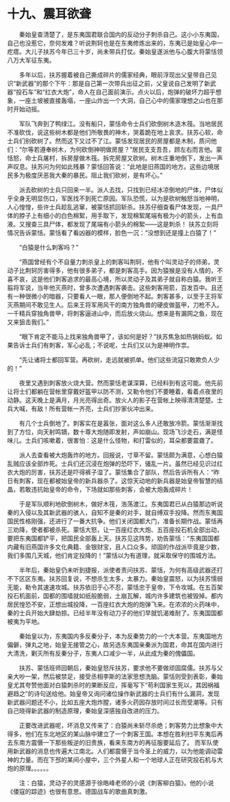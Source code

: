 # 十九、震耳欲聋
&emsp;&emsp;秦始皇查清楚了，是东夷国君联合国内的反动分子刺杀自己。这小小东夷国，自己也没惹它，奈何发难？听说荆轲也是在东夷修炼出来的，东夷已是始皇心中一疙瘩。大儿子扶苏今年已三十岁，尚未带兵打仗。秦始皇遂派他与心腹大将蒙恬领八万大军征东夷。

&emsp;&emsp;多年以后，扶苏握着被自己撕成碎片的儒家经典，眼前浮现出父皇带自己见识“新武器”的那个下午：那是自己第一次带兵出征之前，父皇说自己发明了新武器“投石车”和“红衣大炮”，命人在自己面前演示。点火以后，炮弹的破坏力超乎想象，一座土坡被直接轰塌，一座山炸出一个大洞，自己心中的儒家理想之山也在那时开始动摇。

&emsp;&emsp;军队飞奔到了鸭绿江。没有船只，蒙恬命令士兵们砍倒树木造木筏。当地居民不准砍伐，说这些树木都是他们所敬畏的神木，哭着跪在地上哀求。扶苏心软，命士兵们别砍树了。然而这下又过不了江。蒙恬发现居民的房屋都是木制，质问他们：“尔等若遵奉树木，为何砍倒神明做房屋？”居民支支吾吾，顾左右而言他。蒙恬怒，命士兵屠村，拆房屋做木筏。拆完房屋又砍树。树木庄重地倒下，发出一声声叹息。扶苏问为何如此残暴？蒙恬回答说：“此地是旧燕国的地方。这些边境居民多为极度厌恶我大秦的暴民。阻止我们砍树，是有坏心。”

&emsp;&emsp;派去砍树的士兵只回来一半。派人去找，只找到已经冰凉倒地的尸体，尸体似乎全身无明显伤口，军医找不到死亡原因。军队恐慌，以为是砍树触怒当地神明，人心惶惶，些许士兵趁乱逃窜，被蒙恬抓回斩杀。扶苏仔细查看尸体发现，一具尸体的脖子上有细小的白色棉絮，用手取下，发现棉絮尾端有极为小的箭头，上有血液。又搜查三具尸体，都发现了尾端有小箭头的棉絮——这是刺杀！
扶苏立刻将情况告诉蒙恬。蒙恬看了看凶器的模样，脸色一沉：“没想到还是撞上白猿了！”

&emsp;&emsp;“白猿是什么刺客吗？”

&emsp;&emsp;“燕国曾经有个不自量力刺杀皇上的刺客叫荆轲，他有个叫灵动子的师弟，灵动子比荆轲厉害得多，他有很多弟子，都是刺客高手。因为猿猴是没有人情的，不喜不哀，这是他们刺客追求的最高心境，所以灵动子及其弟子就自称白猿。我听王翦将军说，当年他灭燕时，曾多次遭遇刺客袭击。这些刺客用箭，百发百中。且还有一种很微小的暗器，只要看人一眼，那人便倒地不起。刺客甚多，以至于王将军灭燕期间不敢见生人。后来王将军用风干的南方独角兽的硬皮做盔甲，刀枪不入。一千精兵穿独角兽甲，将刺客逼进山中，而后放火烧山。想来是有漏网之鱼，现在又来狙击我们。”

&emsp;&emsp;“眼下肯定不能马上找来独角兽甲了，该如何是好？”扶苏焦急如热锅蚂蚁。如果告诉士兵们有刺客，军心必乱；不说呢，士兵们又以为是神明作祟。

&emsp;&emsp;“先让诸将士都回军营。再砍树，走远就被抓单。他们这些流寇只敢欺负人少的！”

&emsp;&emsp;夜里又遇到刺客放火烧大营。然而蒙恬老谋深算，已经料到有这可能。他先前让将士们都躺在营帐里穿戴好盔甲以防不测，又勒令他们不要睡着，看着点夜里的动静。这天晚上是满月，月光亮得出奇。放火人的影子在营帐上映得清清楚楚。士兵大喊，有敌！所有营帐一齐亮，士兵们抄家伙冲出来。

&emsp;&emsp;有几个士兵倒地了。刺客实在是嚣张，面对这么多人还敢放冷箭。蒙恬渐渐找到了方位，向天射鸣镝，数十尊大炮随即发射，声如崩山。现场飞沙走石，满是怪味儿。士兵们咳嗽着，很害怕：这是什么怪物，和打雷似的，耳朵都要震聋了。

&emsp;&emsp;派人去查看被大炮轰炸的地方。回报说，寸草不留。蒙恬颇为满意，心想白猿乱贼应该全部炸死。士兵们还沉浸在炮弹的恐吓下，骚乱一片。虽然已经见识过红衣大炮的厉害，扶苏还是吓得裤子湿了。蒙恬集合了部队，然后告诉所有人：“昨日有刺客，现在都被始皇帝的新兵器杀了。这惊天动地的新兵器是始皇帝智慧的结晶，若敢违抗始皇帝的命令，下场就如那些刺客，会被大炮轰成碎片！

&emsp;&emsp;于是军队顺利地砍倒树木，做好木筏，浩荡渡江。东夷国君已从白猿那边听说秦的入侵以及其新武器的骇人，自知不是秦的对手，就自缚双手投降。然而东夷国国民性格刚强，还进行了一番大抗争。他们关闭国都大门，准备长期作战。蒙恬再三劝降，使者都被杀死。蒙恬大怒，让一百座红衣大炮、五百座投石机全部出动，要把东夷国都铲平，把国民全部轰上天。扶苏见这阵势，劝告蒙恬：“东夷国国都内藏有旧燕国许多文化典籍、金银财宝，且人口众多。顽固的作战派毕竟是少数，我们多围几天城，他们肯定投降的！”蒙恬以为有道理，就采取保守的围城方法。

&emsp;&emsp;半年后，秦始皇仍未听到捷报，派使者责问扶苏、蒙恬，为何有高级武器还打不下区区东夷。扶苏回复说，不想杀生太多，太暴力。秦始皇震怒，以为扶苏懦弱无能，勒令其速速攻城。扶苏依旧于心不忍，蒙恬忠于皇帝，下令攻城。在五百架投石机面前，国都的围墙就如纸般脆弱，土崩瓦解，城内许多建筑也被毁掉。都内居民惶恐不安，正想出城投降，一百座红衣大炮的炮弹飞来。在浓浓的火药味中，秦的士兵开始大肆劫掠。已经半年没有动刀子的他们早就饥渴难耐了。东夷国国都被夷为平地。

&emsp;&emsp;秦始皇以为，东夷国内多反秦分子，本为反秦势力的一个大本营。东夷国地方偏僻，弹丸之地，始皇无接管之心，故另选东夷国亲秦派为国君，命其在国内进行大清洗，剿灭所有反秦分子，东夷人口减少一半，从此成为秦的傀儡国。

&emsp;&emsp;扶苏、蒙恬班师回朝后，秦始皇怒斥扶苏，要求他不要做顽固腐儒。扶苏与父亲大吵一架，然后被禁足，接受丞相李斯的法家思想洗脑。蒙恬则受到表彰，秦始皇尤其夸赞他面对白猿刺杀时的果断反应，挥毫写下“苟利国家生死以，其因祸福避趋之”的诗句送给他。始皇帝又询问诸位操作新武器的士兵们有什么漏洞，发现新武器问题还不小，比如五座大炮炸膛，诸多火药因存放时间过长而受潮等。只有自己晓得新武器的制造原理，秦始皇深感独自改进的压力。

&emsp;&emsp;正要改进武器呢，坏消息又传来了：白猿尚未斩尽杀绝；刺客势力比想象中大得多，他们在东北地区的某山脉中建立了一个刺客王国。本想在胜利扫平东夷后再去东南方震慑一下那些叛逆的旧贵族，看来东南方的再征服要延后了。
而军队使用新武器的消息也传遍大江南北。人们都震慑于当今圣上的威力，以为他能调动雷神的力量。而在下邳的某间小屋中，三个外星人和一个地球人正在研究投石机与大炮的原理。。。。。。

&emsp;&emsp;注：白猿，灵动子的灵感源于徐皓峰老师的小说《刺客柳白猿》。他的小说《倭寇的踪迹》也很有意思。德国战车的歌曲真刺激。
